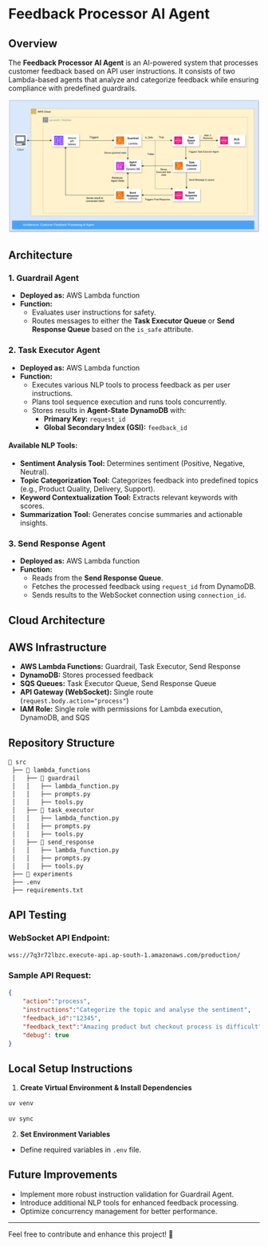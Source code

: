 # Feedback Processor AI Agent

## Overview
The **Feedback Processor AI Agent** is an AI-powered system that processes customer feedback based on API user instructions. It consists of two Lambda-based agents that analyze and categorize feedback while ensuring compliance with predefined guardrails.

![Cloud Architecture](./src/assets/AWS-Architecture-Diagram.svg)


## Architecture

### 1. **Guardrail Agent**
- **Deployed as:** AWS Lambda function
- **Function:** 
  - Evaluates user instructions for safety.
  - Routes messages to either the **Task Executor Queue** or **Send Response Queue** based on the `is_safe` attribute.

### 2. **Task Executor Agent**
- **Deployed as:** AWS Lambda function
- **Function:**
  - Executes various NLP tools to process feedback as per user instructions.
  - Plans tool sequence execution and runs tools concurrently.
  - Stores results in **Agent-State DynamoDB** with:
    - **Primary Key:** `request_id`
    - **Global Secondary Index (GSI):** `feedback_id`

#### **Available NLP Tools:**
- **Sentiment Analysis Tool:** Determines sentiment (Positive, Negative, Neutral).
- **Topic Categorization Tool:** Categorizes feedback into predefined topics (e.g., Product Quality, Delivery, Support).
- **Keyword Contextualization Tool:** Extracts relevant keywords with scores.
- **Summarization Tool:** Generates concise summaries and actionable insights.

### 3. **Send Response Agent**
- **Deployed as:** AWS Lambda function
- **Function:**
  - Reads from the **Send Response Queue**.
  - Fetches the processed feedback using `request_id` from DynamoDB.
  - Sends results to the WebSocket connection using `connection_id`.

## Cloud Architecture

## AWS Infrastructure
- **AWS Lambda Functions:** Guardrail, Task Executor, Send Response
- **DynamoDB:** Stores processed feedback
- **SQS Queues:** Task Executor Queue, Send Response Queue
- **API Gateway (WebSocket):** Single route (`request.body.action="process"`)
- **IAM Role:** Single role with permissions for Lambda execution, DynamoDB, and SQS

## Repository Structure
```
📂 src
 ├── 📂 lambda_functions
 │   ├── 📂 guardrail
 │   │   ├── lambda_function.py
 │   │   ├── prompts.py
 │   │   ├── tools.py
 │   ├── 📂 task_executor
 │   │   ├── lambda_function.py
 │   │   ├── prompts.py
 │   │   ├── tools.py
 │   ├── 📂 send_response
 │   │   ├── lambda_function.py
 │   │   ├── prompts.py
 │   │   ├── tools.py
 ├── 📂 experiments
 ├── .env
 ├── requirements.txt
```
## API Testing
### WebSocket API Endpoint:
```
wss://7q3r72lbzc.execute-api.ap-south-1.amazonaws.com/production/
```
### Sample API Request:
```json
{
    "action":"process",
    "instructions":"Categorize the topic and analyse the sentiment",
    "feedback_id":"12345",
    "feedback_text":"Amazing product but checkout process is difficult",
    "debug": true
}
```

## Local Setup Instructions
1. **Create Virtual Environment & Install Dependencies**
```sh
uv venv
```
```sh
uv sync
```

2. **Set Environment Variables**
- Define required variables in `.env` file.



## Future Improvements
- Implement more robust instruction validation for Guardrail Agent.
- Introduce additional NLP tools for enhanced feedback processing.
- Optimize concurrency management for better performance.

---
Feel free to contribute and enhance this project! 🚀

